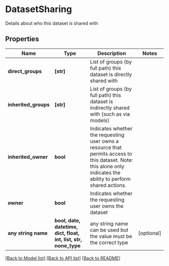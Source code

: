 # DatasetSharing

Details about who this dataset is shared with

## Properties
Name | Type | Description | Notes
------------ | ------------- | ------------- | -------------
**direct_groups** | **[str]** | List of groups (by full path) this dataset is directly shared with | 
**inherited_groups** | **[str]** | List of groups (by full path) this dataset is indirectly shared with (such as via models) | 
**inherited_owner** | **bool** | Indicates whether the requesting user owns a resource that permits access to this dataset. Note: this alone only indicates the ability to perform shared actions.  | 
**owner** | **bool** | Indicates whether the requesting user owns the dataset | 
**any string name** | **bool, date, datetime, dict, float, int, list, str, none_type** | any string name can be used but the value must be the correct type | [optional]

[[Back to Model list]](../README.md#documentation-for-models) [[Back to API list]](../README.md#documentation-for-api-endpoints) [[Back to README]](../README.md)


